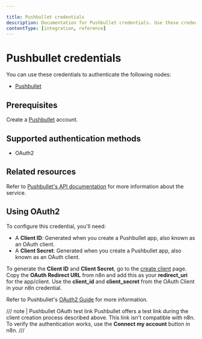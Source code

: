 ```yaml
---

title: Pushbullet credentials
description: Documentation for Pushbullet credentials. Use these credentials to authenticate Pushbullet in n8n, a workflow automation platform.
contentType: [integration, reference]
---
```


# Pushbullet credentials

You can use these credentials to authenticate the following nodes:

- [Pushbullet](/integrations/builtin/app-nodes/n8n-nodes-base.pushbullet.md)

## Prerequisites

Create a [Pushbullet](https://www.pushbullet.com/) account.

## Supported authentication methods

- OAuth2

## Related resources

Refer to [Pushbullet's API documentation](https://docs.pushbullet.com/) for more information about the service.

## Using OAuth2

To configure this credential, you'll need:

- A **Client ID**: Generated when you create a Pushbullet app, also known as an OAuth client.
- A **Client Secret**: Generated when you create a Pushbullet app, also known as an OAuth client.

To generate the **Client ID** and **Client Secret**, go to the [create client](https://www.pushbullet.com/create-client) page. Copy the **OAuth Redirect URL** from n8n and add this as your **redirect_uri** for the app/client. Use the **client_id** and **client_secret** from the OAuth Client in your n8n credential.

Refer to Pushbullet's [OAuth2 Guide](https://docs.pushbullet.com/#oauth2) for more information.

/// note | Pushbullet OAuth test link
Pushbullet offers a test link during the client creation process described above. This link isn't compatible with n8n. To verify the authentication works, use the **Connect my account** button in n8n.
///

